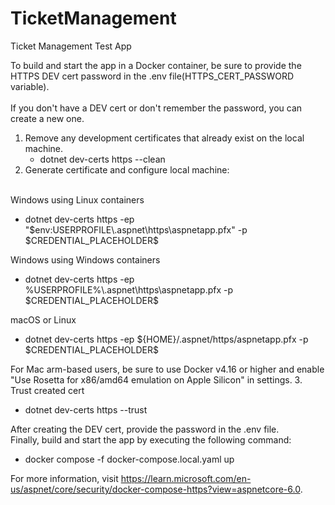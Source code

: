 # TicketManagement

Ticket Management Test App

To build and start the app in a Docker container, be sure to provide the HTTPS DEV cert password in the .env file(HTTPS_CERT_PASSWORD variable).
<br>
<br>
If you don't have a DEV cert or don't remember the password, you can create a new one.
<br>

1. Remove any development certificates that already exist on the local machine.
   <ul><li>dotnet dev-certs https --clean</li></ul>
2. Generate certificate and configure local machine:
<br>
   Windows using Linux containers
   <ul><li>dotnet dev-certs https -ep "$env:USERPROFILE\.aspnet\https\aspnetapp.pfx"  -p $CREDENTIAL_PLACEHOLDER$</li></ul>
   Windows using Windows containers
   <ul><li>dotnet dev-certs https -ep %USERPROFILE%\.aspnet\https\aspnetapp.pfx -p $CREDENTIAL_PLACEHOLDER$</li></ul>
   macOS or Linux
   <ul><li>dotnet dev-certs https -ep ${HOME}/.aspnet/https/aspnetapp.pfx -p $CREDENTIAL_PLACEHOLDER$</li></ul>
   For Mac arm-based users, be sure to use Docker v4.16 or higher and enable "Use Rosetta for x86/amd64 emulation on Apple Silicon" in settings.
3. Trust created cert
<br>
   <ul><li>dotnet dev-certs https --trust</li></ul>

After creating the DEV cert, provide the password in the .env file.
<br>
Finally, build and start the app by executing the following command:
<ul><li>docker compose -f docker-compose.local.yaml up</li></ul>

For more information, visit https://learn.microsoft.com/en-us/aspnet/core/security/docker-compose-https?view=aspnetcore-6.0.